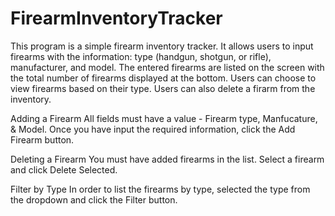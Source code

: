 # FirearmInventoryTracker
This program is a simple firearm inventory tracker.  It allows users to input firearms with the information: type (handgun, shotgun, or rifle), manufacturer, and model.  The entered firearms are listed on the screen with the total number of firearms displayed at the bottom.  Users can choose to view firearms based on their type.  Users can also delete a firarm from the inventory.  

Adding a Firearm
All fields must have a value - Firearm type, Manfucature, & Model.  Once you have input the required information, click the Add Firearm button. 

Deleting a Firearm
You must have added firearms in the list.  Select a firearm and click Delete Selected.

Filter by Type
In order to list the firearms by type, selected the type from the dropdown and click the Filter button. 
